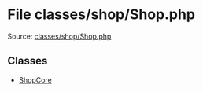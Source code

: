 File classes/shop/Shop.php
=========

Source: [classes/shop/Shop.php](https://github.com/PrestaShop/PrestaShop/blob/1.5.0.9/classes/shop/Shop.php)


Classes
-------

* [ShopCore](class.ShopCore.md)

